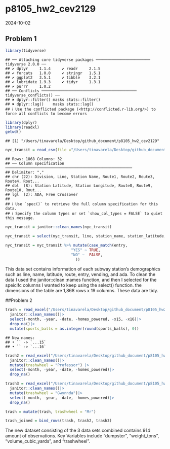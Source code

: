 p8105_hw2_cev2129
================
2024-10-02

## Problem 1

``` r
library(tidyverse)
```

    ## ── Attaching core tidyverse packages ──────────────────────── tidyverse 2.0.0 ──
    ## ✔ dplyr     1.1.4     ✔ readr     2.1.5
    ## ✔ forcats   1.0.0     ✔ stringr   1.5.1
    ## ✔ ggplot2   3.5.1     ✔ tibble    3.2.1
    ## ✔ lubridate 1.9.3     ✔ tidyr     1.3.1
    ## ✔ purrr     1.0.2     
    ## ── Conflicts ────────────────────────────────────────── tidyverse_conflicts() ──
    ## ✖ dplyr::filter() masks stats::filter()
    ## ✖ dplyr::lag()    masks stats::lag()
    ## ℹ Use the conflicted package (<http://conflicted.r-lib.org/>) to force all conflicts to become errors

``` r
library(dplyr)
library(readxl)
getwd()
```

    ## [1] "/Users/tinavarela/Desktop/github_document/p8105_hw2_cev2129"

``` r
nyc_transit = read_csv(file ="/Users/tinavarela/Desktop/github_document/p8105_hw2_cev2129/NYC_Transit_Subway_Entrance_And_Exit_Data.csv")
```

    ## Rows: 1868 Columns: 32
    ## ── Column specification ────────────────────────────────────────────────────────
    ## Delimiter: ","
    ## chr (22): Division, Line, Station Name, Route1, Route2, Route3, Route4, Rout...
    ## dbl  (8): Station Latitude, Station Longitude, Route8, Route9, Route10, Rout...
    ## lgl  (2): ADA, Free Crossover
    ## 
    ## ℹ Use `spec()` to retrieve the full column specification for this data.
    ## ℹ Specify the column types or set `show_col_types = FALSE` to quiet this message.

``` r
nyc_transit = janitor::clean_names(nyc_transit)

nyc_transit = select(nyc_transit, line, station_name, station_latitude, station_longitude, starts_with("route"), entry, vending, ada)

nyc_transit = nyc_transit %>% mutate(case_match(entry,
                             "YES" ~ TRUE,
                             "NO" ~  FALSE,                         
                               ))
```

This data set contains information of each subway station’s demographics
such as line, name, latitude, route, entry, vending, and ada. To clean
the data I used the janitor::clean::names function, and then I selected
for the speicifc columns I wanted to keep using the select() function.
the dimensions of the table are 1,868 rows x 19 columns. These data are
tidy.

\##Problem 2

``` r
trash = read_excel("/Users/tinavarela/Desktop/github_document/p8105_hw2_cev2129/Trash_Wheel_Collection_Data.xlsx",sheet = "Mr. Trash Wheel", na = c("NA", ".", "")) |> 
  janitor::clean_names()|>
  select(-month, -year, -date, -homes_powered, -x15, -x16)|>
  drop_na()|>
  mutate(sports_balls = as.integer(round(sports_balls), 0))
```

    ## New names:
    ## • `` -> `...15`
    ## • `` -> `...16`

``` r
trash2 = read_excel("/Users/tinavarela/Desktop/github_document/p8105_hw2_cev2129/Trash_Wheel_Collection_Data.xlsx",sheet = "Professor Trash Wheel", na = c("NA", ".", "")) |> 
  janitor::clean_names()|>
  mutate(trashwheel = "Professor") |>
  select(-month, -year, -date, -homes_powered)|>
  drop_na()

trash3 = read_excel("/Users/tinavarela/Desktop/github_document/p8105_hw2_cev2129/Trash_Wheel_Collection_Data.xlsx",sheet = "Gwynnda Trash Wheel", na = c("NA", ".", "")) |> 
  janitor::clean_names()|>
  mutate(trashwheel = "Gwynnda")|>
  select(-month, -year, -date, -homes_powered)|>
  drop_na() 

trash = mutate(trash, trashwheel = "Mr")
```

``` r
trash_joined = bind_rows(trash, trash2, trash3)
```

The new dataset consisting of the 3 data sets combined contains 914
amount of observations. Key Variables include “dumpster”, “weight_tons”,
“volume_cubic_yards”, and “trashwheel”.
